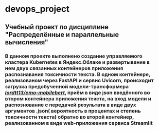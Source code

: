 #                                                           **devops_project**  

##                             Учебный проект по дисциплине "Распределённые и параллельные вычисления"  

### В данном проекте выполнено создание  управляемого кластера Kubernetes в Яндекс.Облаке и развертывание в нем двух связанных контейнеров приложения распознавания токсичности текста.   В одном контейнере, реализованом через FastAPI и сервис Uvicorn, происходит загрузка предобученной модели-трансформера *[lordtt13/emo-mobilebert](https://huggingface.co/lordtt13/emo-mobilebert?text=I+like+you.+I+love+you)*, приём в виде json введённого во втором контейнера приложения текста, на вход модели и распознование с передачей результата в виде двух аргументов .json( вероятность в процентах и степень токсичности  текста) обратно во второй контейнер, реализованном в виде web-приложения сервиса Streamlit
